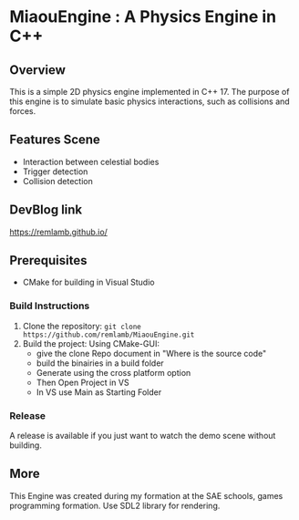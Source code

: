 # MiaouEngine : A Physics Engine in C++

## Overview
This is a simple 2D physics engine implemented in C++ 17. 
The purpose of this engine is to simulate basic physics interactions, such as collisions and forces.

## Features Scene
- Interaction between celestial bodies
- Trigger detection 
- Collision detection

## DevBlog link 
[https://remlamb.github.io/ ](https://remlamb.github.io/engine/engine.html)

## Prerequisites
- CMake for building in Visual Studio 

### Build Instructions
1. Clone the repository: `git clone https://github.com/remlamb/MiaouEngine.git`
2. Build the project:
   Using CMake-GUI:
    - give the clone Repo document in "Where is the source code"
    - build the binairies in a build folder
    - Generate using the cross platform option
    - Then Open Project in VS
    - In VS use Main as Starting Folder
      
### Release
   A release is available if you just want to watch the demo scene without building.

## More
This Engine was created during my formation at the SAE schools, games programming formation.
Use SDL2 library for rendering.
